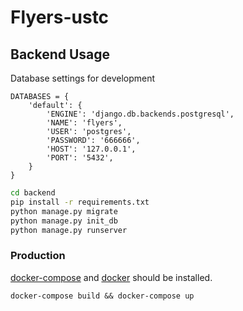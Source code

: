 # Flyers-ustc

## Backend Usage

Database settings for development
```text
DATABASES = {
    'default': {
        'ENGINE': 'django.db.backends.postgresql',
        'NAME': 'flyers',   
        'USER': 'postgres',
        'PASSWORD': '666666',
        'HOST': '127.0.0.1',
        'PORT': '5432',
    }
}
```

```bash
cd backend
pip install -r requirements.txt 
python manage.py migrate
python manage.py init_db
python manage.py runserver
```


### Production
[docker-compose](https://docs.docker.com/compose/install/) and [docker](https://docs.docker.com/engine/install/) should be installed.
```
docker-compose build && docker-compose up
```